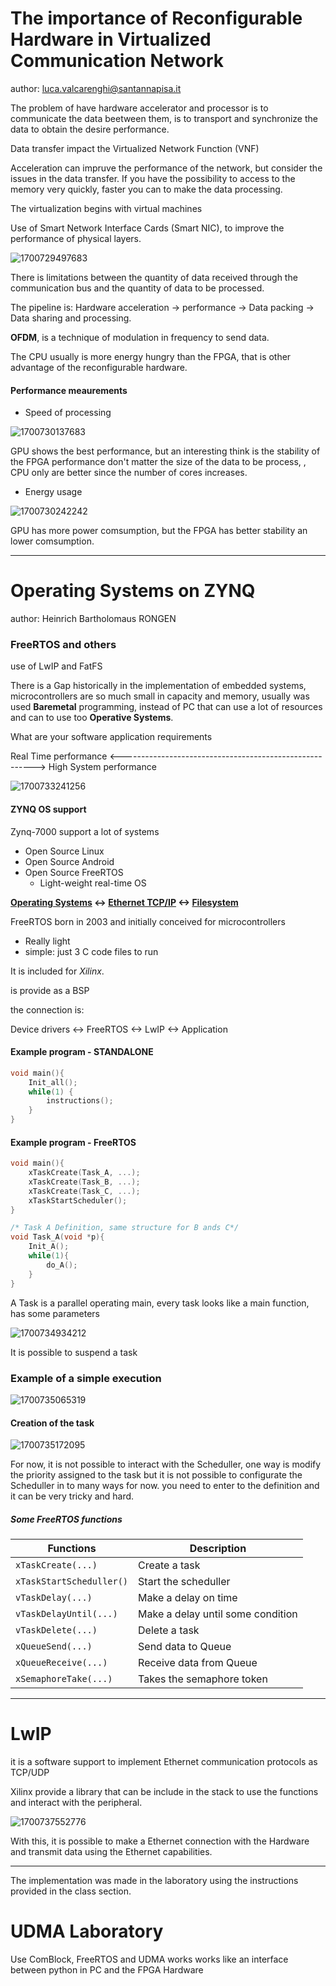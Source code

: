 # The importance of Reconfigurable Hardware in Virtualized Communication Network

author: luca.valcarenghi@santannapisa.it

The problem of have hardware accelerator and processor is to communicate the data beetween them, is to transport and synchronize the data to obtain the desire performance.

Data transfer impact the Virtualized Network Function (VNF) 

Acceleration can impruve the performance of the network, but consider the issues in the data transfer. If you have the possibility to access to the memory very quickly, faster you can to make the data processing.

The virtualization begins with virtual machines

Use of Smart Network Interface Cards (Smart NIC), to improve the performance of physical layers.

![1700729497683](image/Dia_04/1700729497683.png)

There is limitations between the quantity of data received through the communication bus and the quantity of data to be processed.

The pipeline is: Hardware acceleration -> performance -> Data packing -> Data sharing and processing.

**OFDM**, is a technique of modulation in frequency to send data.

The CPU usually is more energy hungry than the FPGA, that is other advantage of the reconfigurable hardware.

#### Performance meaurements

- Speed of processing

![1700730137683](image/Dia_04/1700730137683.png)

GPU shows the best performance, but an interesting think is the stability of the FPGA performance don't matter the size of the data to be process, , CPU only are better since the number of cores increases.

- Energy usage

![1700730242242](image/Dia_04/1700730242242.png)

GPU has more power comsumption, but the FPGA has better stability an lower comsumption.

---

# Operating Systems on ZYNQ

author: Heinrich Bartholomaus RONGEN

### FreeRTOS and others

use of LwIP and FatFS

There is a Gap historically in the implementation of embedded systems, microcontrollers are so much small in capacity and memory, usually was used **Baremetal** programming, instead of PC that can use a lot of resources and can to use too **Operative Systems**.

What are your software application requirements

Real Time performance <--------------------------------------------------------> High System performance

![1700733241256](image/Dia_04/1700733241256.png)

#### ZYNQ OS support

Zynq-7000 support a lot of systems

- Open Source Linux
- Open Source Android
- Open Source FreeRTOS
  - Light-weight real-time OS

**[Operating Systems](https://www.freertos.org) <-> [Ethernet TCP/IP](https://lwip.wikia.com/wiki/LwIP_Wiki) <-> [Filesystem](http://elm-chan.org/fsw/ff/00index_e.html)**

FreeRTOS born in 2003 and initially conceived for microcontrollers

- Really light
- simple: just 3 C code files to run

It is included for *Xilinx*.

is provide as a BSP

the connection is:

Device drivers <-> FreeRTOS <-> LwIP <-> Application

#### Example program - STANDALONE

```c
void main(){
    Init_all();
    while(1) {
        instructions();
    }
}
```


#### Example program - FreeRTOS

```c
void main(){
    xTaskCreate(Task_A, ...);
    xTaskCreate(Task_B, ...);
    xTaskCreate(Task_C, ...);
    xTaskStartScheduler();
}

/* Task A Definition, same structure for B ands C*/
void Task_A(void *p){
    Init_A();
    while(1){
        do_A();
    }
}
```



A Task is a parallel operating main, every task looks like a main function, has some parameters

![1700734934212](image/Dia_04/1700734934212.png)

It is possible to suspend a task

### Example of a simple execution

![1700735065319](image/Dia_04/1700735065319.png)

#### Creation of the task

![1700735172095](image/Dia_04/1700735172095.png)

For now, it is not possible to interact with the Scheduller, one way is modify the priority assigned to the task but it is not possible to configurate the Scheduller in to many ways for now. you need to enter to the definition and it can be very tricky and hard.

##### Some FreeRTOS functions

| Functions                  | Description                       |
| -------------------------- | --------------------------------- |
| `xTaskCreate(...)`       | Create a task                     |
| `xTaskStartScheduller()` | Start the scheduller              |
| `vTaskDelay(...)`        | Make a delay on time              |
| `vTaskDelayUntil(...)`   | Make a delay until some condition |
| `vTaskDelete(...)`       | Delete a task                     |
| `xQueueSend(...)`        | Send data to Queue                |
| `xQueueReceive(...)`     | Receive data from Queue           |
| `xSemaphoreTake(...)`    | Takes the semaphore token         |

---

# LwIP

it is a software support to implement Ethernet communication protocols as TCP/UDP

Xilinx provide a library that can be include in the stack to use the functions and interact with the peripheral.

![1700737552776](image/Dia_04/1700737552776.png)

With this, it is possible to make a Ethernet connection with the Hardware and transmit data using the Ethernet capabilities.

---

The implementation was made in the laboratory using the instructions provided in the class section.


# UDMA Laboratory

Use ComBlock, FreeRTOS and UDMA works works like an interface between python in PC and the FPGA Hardware
